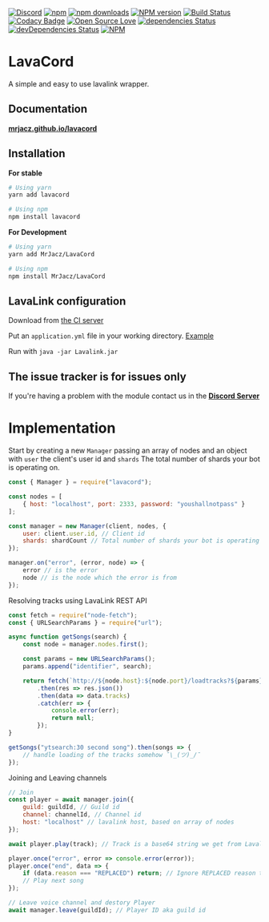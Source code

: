 [![Discord](https://discordapp.com/api/guilds/323779330033319941/embed.png)](https://discord.gg/J8AqH4A)
[![npm](https://img.shields.io/npm/v/npm.svg)](https://www.npmjs.com/package/lavacord)
[![npm downloads](https://img.shields.io/npm/dt/lavacord.svg?maxAge=3600)](https://www.npmjs.com/package/lavacord)
[![NPM version](https://badge.fury.io/js/lavacord.svg)](http://badge.fury.io/js/lavacord)
[![Build Status](https://travis-ci.org/MrJacz/lavacord.svg?branch=master)](https://travis-ci.org/MrJacz/lavacord)
[![Codacy Badge](https://api.codacy.com/project/badge/Grade/b50839d781c24a94a4e1c17342a147bd)](https://www.codacy.com/app/MrJacz/lavacord?utm_source=github.com&amp;utm_medium=referral&amp;utm_content=MrJacz/lavacord&amp;utm_campaign=Badge_Grade)
[![Open Source Love](https://badges.frapsoft.com/os/mit/mit.svg?v=102)](https://github.com/ellerbrock/open-source-badge/)
[![dependencies Status](https://david-dm.org/mrjacz/lavacord/status.svg)](https://david-dm.org/mrjacz/lavacord)
[![devDependencies Status](https://david-dm.org/mrjacz/lavacord/dev-status.svg)](https://david-dm.org/mrjacz/lavacord?type=dev)
[![NPM](https://nodei.co/npm/lavacord.png?downloads=true&downloadRank=true&stars=true)](https://nodei.co/npm/lavacord/)

# LavaCord
A simple and easy to use lavalink wrapper.

## Documentation
[**mrjacz.github.io/lavacord**](https://mrjacz.github.io/lavacord/)

## Installation

**For stable**
```bash
# Using yarn
yarn add lavacord

# Using npm
npm install lavacord
```

**For Development**
```bash
# Using yarn
yarn add MrJacz/LavaCord

# Using npm
npm install MrJacz/LavaCord
```

## LavaLink configuration
Download from [the CI server](https://ci.fredboat.com/viewLog.html?buildId=lastSuccessful&buildTypeId=Lavalink_Build&tab=artifacts&guest=1)

Put an `application.yml` file in your working directory. [Example](https://github.com/Frederikam/Lavalink/blob/master/LavalinkServer/application.yml.example)

Run with `java -jar Lavalink.jar`

## The issue tracker is for issues only
If you're having a problem with the module contact us in the [**Discord Server**](https://discord.gg/J8AqH4A)

# Implementation
Start by creating a new `Manager` passing an array of nodes and an object with `user` the client's user id and `shards` The total number of shards your bot is operating on.

```javascript
const { Manager } = require("lavacord");

const nodes = [
    { host: "localhost", port: 2333, password: "youshallnotpass" }
];

const manager = new Manager(client, nodes, {
    user: client.user.id, // Client id
    shards: shardCount // Total number of shards your bot is operating on
});

manager.on("error", (error, node) => {
    error // is the error
    node // is the node which the error is from
});
```

Resolving tracks using LavaLink REST API

```javascript
const fetch = require("node-fetch");
const { URLSearchParams } = require("url");

async function getSongs(search) {
    const node = manager.nodes.first();

    const params = new URLSearchParams();
    params.append("identifier", search);

    return fetch(`http://${node.host}:${node.port}/loadtracks?${params}`, { headers: { Authorization: node.password } })
        .then(res => res.json())
        .then(data => data.tracks)
        .catch(err => {
            console.error(err);
            return null;
        });
}

getSongs("ytsearch:30 second song").then(songs => {
    // handle loading of the tracks somehow ¯\_(ツ)_/¯
});
```

Joining and Leaving channels

```javascript
// Join
const player = await manager.join({
    guild: guildId, // Guild id
    channel: channelId, // Channel id
    host: "localhost" // lavalink host, based on array of nodes
});

await player.play(track); // Track is a base64 string we get from Lavalink REST API

player.once("error", error => console.error(error));
player.once("end", data => {
    if (data.reason === "REPLACED") return; // Ignore REPLACED reason to prevent skip loops
    // Play next song
});

// Leave voice channel and destory Player
await manager.leave(guildId); // Player ID aka guild id
```
